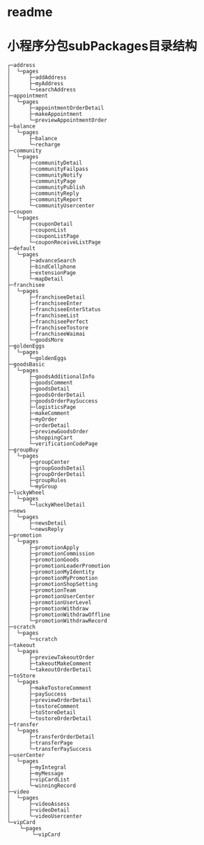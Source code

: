 # readme
小程序分包subPackages目录结构
=======


    ┌─address
    │  └─pages
    │      ├─addAddress
    │      ├─myAddress
    │      └─searchAddress
    ├─appointment
    │  └─pages
    │      ├─appointmentOrderDetail
    │      ├─makeAppointment
    │      └─previewAppointmentOrder
    ├─balance
    │  └─pages
    │      ├─balance
    │      └─recharge
    ├─community
    │  └─pages
    │      ├─communityDetail
    │      ├─communityFailpass
    │      ├─communityNotify
    │      ├─communityPage
    │      ├─communityPublish
    │      ├─communityReply
    │      ├─communityReport
    │      └─communityUsercenter
    ├─coupon
    │  └─pages
    │      ├─couponDetail
    │      ├─couponList
    │      ├─couponListPage
    │      └─couponReceiveListPage
    ├─default
    │  └─pages
    │      ├─advanceSearch
    │      ├─bindCellphone
    │      ├─extensionPage
    │      └─mapDetail
    ├─franchisee
    │  └─pages
    │      ├─franchiseeDetail
    │      ├─franchiseeEnter
    │      ├─franchiseeEnterStatus
    │      ├─franchiseeList
    │      ├─franchiseePerfect
    │      ├─franchiseeTostore
    │      ├─franchiseeWaimai
    │      └─goodsMore
    ├─goldenEggs
    │  └─pages
    │      └─goldenEggs
    ├─goodsBasic
    │  └─pages
    │      ├─goodsAdditionalInfo
    │      ├─goodsComment
    │      ├─goodsDetail
    │      ├─goodsOrderDetail
    │      ├─goodsOrderPaySuccess
    │      ├─logisticsPage
    │      ├─makeComment
    │      ├─myOrder
    │      ├─orderDetail
    │      ├─previewGoodsOrder
    │      ├─shoppingCart
    │      └─verificationCodePage
    ├─groupBuy
    │  └─pages
    │      ├─groupCenter
    │      ├─groupGoodsDetail
    │      ├─groupOrderDetail
    │      ├─groupRules
    │      └─myGroup
    ├─luckyWheel
    │  └─pages
    │      └─luckyWheelDetail
    ├─news
    │  └─pages
    │      ├─newsDetail
    │      └─newsReply
    ├─promotion
    │  └─pages
    │      ├─promotionApply
    │      ├─promotionCommission
    │      ├─promotionGoods
    │      ├─promotionLeaderPromotion
    │      ├─promotionMyIdentity
    │      ├─promotionMyPromotion
    │      ├─promotionShopSetting
    │      ├─promotionTeam
    │      ├─promotionUserCenter
    │      ├─promotionUserLevel
    │      ├─promotionWithdraw
    │      ├─promotionWithdrawOffline
    │      └─promotionWithdrawRecord
    ├─scratch
    │  └─pages
    │      └─scratch
    ├─takeout
    │  └─pages
    │      ├─previewTakeoutOrder
    │      ├─takeoutMakeComment
    │      └─takeoutOrderDetail
    ├─toStore
    │  └─pages
    │      ├─makeTostoreComment
    │      ├─paySuccess
    │      ├─previewOrderDetail
    │      ├─tostoreComment
    │      ├─toStoreDetail
    │      └─tostoreOrderDetail
    ├─transfer
    │  └─pages
    │      ├─transferOrderDetail
    │      ├─transferPage
    │      └─transferPaySuccess
    ├─userCenter
    │  └─pages
    │      ├─myIntegral
    │      ├─myMessage
    │      ├─vipCardList
    │      └─winningRecord
    ├─video
    │  └─pages
    │      ├─videoAssess
    │      ├─videoDetail
    │      └─videoUsercenter
    └─vipCard
        └─pages
            └─vipCard
